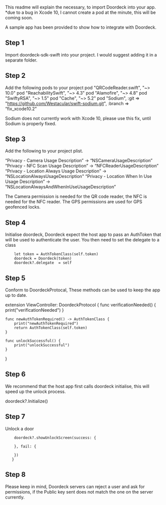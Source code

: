 
This readme will explain the necessary, to import Doordeck into your app.
*due to a bug in Xcode 10, I cannot create a pod at the minute, this will be coming soon. 

A sample app has been provided to show how to integrate with Doordeck.



## Step 1
Import doordeck-sdk-swift into your project. I would suggest adding it in a separate folder.

## Step 2
Add the following pods to your project 
  pod "QRCodeReader.swift", "~> 10.0"
  pod "ReachabilitySwift", "~> 4.3"
  pod "Alamofire", "~> 4.8"
  pod "SwiftyRSA", "~> 1.5"
  pod "Cache", "~> 5.2"
  pod "Sodium", :git => "https://github.com/Westacular/swift-sodium.git", :branch => “fix_xcode10.2"

Sodium does not currently work with Xcode 10, please use this fix, until Sodium is properly fixed.

## Step 3
Add the following to your project plist.

“Privacy - Camera Usage Description” -> “NSCameraUsageDescription”
“Privacy - NFC Scan Usage Description” -> “NFCReaderUsageDescription”
“Privacy - Location Always Usage Description” -> “NSLocationAlwaysUsageDescription"
“Privacy - Location When In Use Usage Description” -> “NSLocationAlwaysAndWhenInUseUsageDescription”


The Camera permission is needed for the QR code reader, the NFC is needed for the NFC reader. The GPS permissions are used for GPS geofenced locks. 

## Step 4
Initialise doordeck, Doordeck expect the host app to pass an AuthToken that will be used to authenticate the user. You then need to set the delegate to a class

        let token = AuthTokenClass(self.token)
        doordeck = Doordeck(token)
        doordeck?.delegate  = self

## Step 5
Conform to DoordeckProtocal, These methods can be used to keep the app up to date.

extension ViewController: DoordeckProtocol {
    func verificationNeeded() {
        print("verificationNeeded")
    }
    
    func newAuthTokenRequired() -> AuthTokenClass {
        print("newAuthTokenRequired")
        return AuthTokenClass(self.token)
    }
    
    func unlockSuccessful() {
        print("unlockSuccessful")
    }
}

## Step 6
We recommend that the host app first calls doordeck initialise, this will speed up the unlock process.

doordeck?.Initialize()

## Step 7
Unlock a door

        doordeck?.showUnlockScreen(success: {
            
        }, fail: {
            
        })
       }


## Step 8
Please keep in mind, Doordeck servers can reject a user and ask for permissions, if the Public key sent does not match the one on the server currently.
